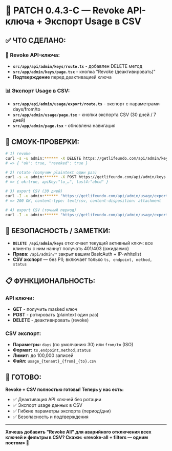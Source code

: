 # 🔧 PATCH 0.4.3-C — **Revoke API-ключа + Экспорт Usage в CSV**

## ✅ ЧТО СДЕЛАНО:

### **🔑 Revoke API-ключа:**
- **`src/app/api/admin/keys/route.ts`** - добавлен DELETE метод
- **`src/app/admin/keys/page.tsx`** - кнопка "Revoke (деактивировать)"
- **Подтверждение** перед деактивацией ключа

### **📊 Экспорт Usage в CSV:**
- **`src/app/api/admin/usage/export/route.ts`** - экспорт с параметрами days/from/to
- **`src/app/admin/usage/page.tsx`** - кнопки экспорта CSV (30 дней / 7 дней)
- **`src/app/admin/page.tsx`** - обновлена навигация

## 🧪 СМОУК-ПРОВЕРКИ:

```bash
# 1) revoke
curl -s -u admin:****** -X DELETE https://getlifeundo.com/api/admin/keys | jq
# => { "ok": true, "revoked": true }

# 2) rotate (получим plaintext один раз)
curl -s -u admin:****** -X POST https://getlifeundo.com/api/admin/keys | jq
# => { ok:true, apiKey:"lu_…", last4:"abcd" }

# 3) export CSV (30 дней)
curl -I -u admin:****** "https://getlifeundo.com/api/admin/usage/export?days=30"
# => 200 OK, content-type: text/csv, content-disposition: attachment

# 4) export CSV (точный период)
curl -I -u admin:****** "https://getlifeundo.com/api/admin/usage/export?from=2025-09-01T00:00:00Z&to=2025-09-25T23:59:59Z"
```

## 🔐 БЕЗОПАСНОСТЬ / ЗАМЕТКИ:

- **`DELETE /api/admin/keys`** отключает текущий активный ключ: все клиенты с ним начнут получать 401/403 (ожидаемо)
- **Права:** `/api/admin/*` закрыт вашим BasicAuth + IP-whitelist
- **CSV экспорт** — без PII; включает только `ts, endpoint, method, status`

## 📋 ФУНКЦИОНАЛЬНОСТЬ:

### **API ключи:**
- **GET** - получить masked ключ
- **POST** - ротировать (plaintext один раз)
- **DELETE** - деактивировать (revoke)

### **CSV экспорт:**
- **Параметры:** `days` (по умолчанию 30) или `from/to` (ISO)
- **Формат:** `ts,endpoint,method,status`
- **Лимит:** до 100,000 записей
- **Файл:** `usage_{tenant}_{from}_{to}.csv`

## 🎯 ГОТОВО:

**Revoke + CSV полностью готовы! Теперь у нас есть:**
- ✅ Деактивация API ключей без ротации
- ✅ Экспорт usage данных в CSV
- ✅ Гибкие параметры экспорта (период/дни)
- ✅ Безопасность и подтверждения

---

**Хочешь добавить "Revoke All" для аварийного отключения всех ключей и фильтры в CSV? Скажи: «revoke-all + filters — одним постом» 🚀**


